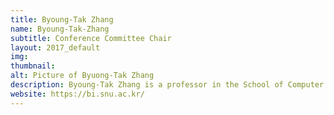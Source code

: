 ```yaml
---
title: Byoung-Tak Zhang
name: Byoung-Tak-Zhang
subtitle: Conference Committee Chair
layout: 2017_default
img: 
thumbnail: 
alt: Picture of Byuong-Tak Zhang
description: Byoung-Tak Zhang is a professor in the School of Computer Science and Engineering & Cognitive Science, Brain Science, and Bioinformatics at Seoul National University.
website: https://bi.snu.ac.kr/
---
```

